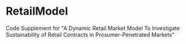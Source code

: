 # RetailModel
Code Supplement for "A Dynamic Retail Market Model To Investigate Sustainability of Retail Contracts in Prosumer-Penetrated Markets"
